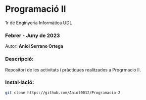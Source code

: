 # Programació II 
1r de Enginyeria Informàtica UDL

### Febrer - Juny de 2023
Autor: **Aniol Serrano Ortega**

### Descripció:

Repositori de les activitats i pràctiques realitzades a Progrmacio II.

### Instal·lació:

   ```sh
   git clone https://github.com/Aniol0012/Programacio-2
   ```
